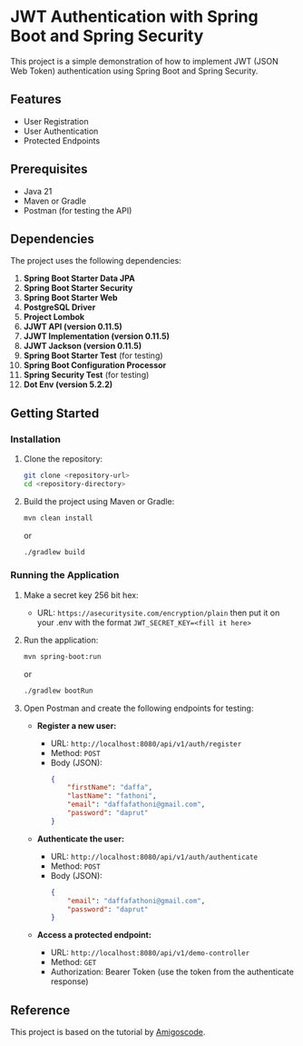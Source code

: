 # JWT Authentication with Spring Boot and Spring Security

This project is a simple demonstration of how to implement JWT (JSON Web Token) authentication using Spring Boot and Spring Security.

## Features

- User Registration
- User Authentication
- Protected Endpoints

## Prerequisites

- Java 21
- Maven or Gradle
- Postman (for testing the API)

## Dependencies

The project uses the following dependencies:

1. **Spring Boot Starter Data JPA**
2. **Spring Boot Starter Security**
3. **Spring Boot Starter Web**
4. **PostgreSQL Driver**
5. **Project Lombok**
6. **JJWT API (version 0.11.5)**
7. **JJWT Implementation (version 0.11.5)**
8. **JJWT Jackson (version 0.11.5)**
9. **Spring Boot Starter Test** (for testing)
10. **Spring Boot Configuration Processor**
11. **Spring Security Test** (for testing)
12. **Dot Env (version 5.2.2)**

## Getting Started

### Installation

1. Clone the repository:
    ```sh
    git clone <repository-url>
    cd <repository-directory>
    ```

2. Build the project using Maven or Gradle:
    ```sh
    mvn clean install
    ```
   or
    ```sh
    ./gradlew build
    ```

### Running the Application

1. Make a secret key 256 bit hex:
   - URL: `https://asecuritysite.com/encryption/plain`
   then put it on your .env with the format
   ```JWT_SECRET_KEY=<fill it here>```

2. Run the application:
    ```sh
    mvn spring-boot:run
    ```
   or
    ```sh
    ./gradlew bootRun
    ```

3. Open Postman and create the following endpoints for testing:

    - **Register a new user:**
        - URL: `http://localhost:8080/api/v1/auth/register`
        - Method: `POST`
        - Body (JSON):
            ```json
            {
                "firstName": "daffa",
                "lastName": "fathoni",
                "email": "daffafathoni@gmail.com",
                "password": "daprut"
            }
            ```

    - **Authenticate the user:**
        - URL: `http://localhost:8080/api/v1/auth/authenticate`
        - Method: `POST`
        - Body (JSON):
            ```json
            {
                "email": "daffafathoni@gmail.com",
                "password": "daprut"
            }
            ```

    - **Access a protected endpoint:**
        - URL: `http://localhost:8080/api/v1/demo-controller`
        - Method: `GET`
        - Authorization: Bearer Token (use the token from the authenticate response)

## Reference

This project is based on the tutorial by [Amigoscode](https://youtu.be/KxqlJblhzfI?si=4WcmR5Zl8TsCNX4q).
